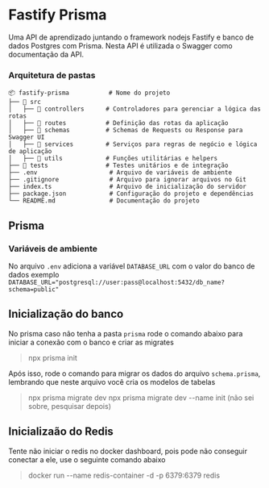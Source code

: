 
# Fastify Prisma
Uma API de aprendizado juntando o framework nodejs Fastify e banco de dados Postgres com Prisma. Nesta API é utilizada o Swagger como documentação da API.

### Arquitetura de pastas
```
📦 fastify-prisma           # Nome do projeto
├── 📁 src                  
│   ├── 📁 controllers      # Controladores para gerenciar a lógica das rotas
│   ├── 📁 routes           # Definição das rotas da aplicação
│   ├── 📁 schemas          # Schemas de Requests ou Response para Swagger UI
│   ├── 📁 services         # Serviços para regras de negócio e lógica de aplicação
│   ├── 📁 utils            # Funções utilitárias e helpers
├── 📁 tests                # Testes unitários e de integração
├── .env                    # Arquivo de variáveis de ambiente
├── .gitignore              # Arquivo para ignorar arquivos no Git
├── index.ts                # Arquivo de inicialização do servidor
├── package.json            # Configuração do projeto e dependências
└── README.md               # Documentação do projeto
```

## Prisma
### Variáveis de ambiente
No arquivo `.env` adiciona a variável `DATABASE_URL` com o valor do banco de dados
exemplo `DATABASE_URL="postgresql://user:pass@localhost:5432/db_name?schema=public"`

## Inicialização do banco
No prisma caso não tenha a pasta `prisma` rode o comando abaixo para iniciar a conexão com o banco e criar as migrates
> npx prisma init

Após isso, rode o comando para migrar os dados do arquivo `schema.prisma`, lembrando que neste arquivo você cria os modelos de tabelas
> npx prisma migrate dev
> npx prisma migrate dev --name init (não sei sobre, pesquisar depois)


## Inicializaão do Redis
Tente não iniciar o redis no docker dashboard, pois pode não conseguir conectar a ele, use o seguinte comando abaixo
> docker run --name redis-container -d -p 6379:6379 redis



